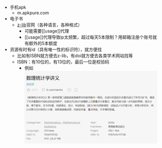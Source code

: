 - 手机apk
  - m.apkpure.com
- 电子书
  - [z-lib](https://zh.z-lib.org/)官网（各种语言，各种格式）
    - 可能需要[[usage]]代理
    - [[usage]]代理导致ip太频繁，超过每天5本限制？用邮箱注册个账号就有额外的5本额度
- 资源有时有id（具有唯一性的标识符），就方便找
  - 比如有ISBN就方便去z-lib，有doi就方便去各类学术网站找等
  - ISBN：有10位的，有13位的，最后一位是校验码
    - 例如![](isbn.png)